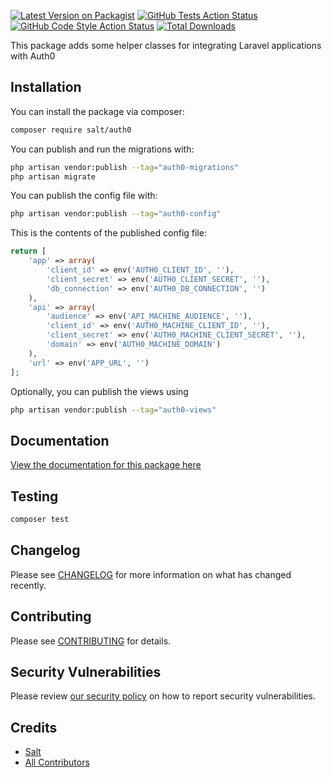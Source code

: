 [![Latest Version on Packagist](https://img.shields.io/packagist/v/salt/auth0.svg?style=flat-square)](https://packagist.org/packages/salt/auth0)
[![GitHub Tests Action Status](https://img.shields.io/github/workflow/status/salt/auth/run-tests?label=tests)](https://github.com/pango-studio/salt-auth0/actions?query=workflow%3Arun-tests+branch%3Amain)
[![GitHub Code Style Action Status](https://img.shields.io/github/workflow/status/salt/auth/Check%20&%20fix%20styling?label=code%20style)](https://github.com/pango-studio/salt-auth0/auth/actions?query=workflow%3A"Check+%26+fix+styling"+branch%3Amain)
[![Total Downloads](https://img.shields.io/packagist/dt/salt/auth.svg?style=flat-square)](https://packagist.org/packages/salt/auth0)

This package adds some helper classes for integrating Laravel applications with Auth0

## Installation

You can install the package via composer:

```bash
composer require salt/auth0
```

You can publish and run the migrations with:

```bash
php artisan vendor:publish --tag="auth0-migrations"
php artisan migrate
```

You can publish the config file with:

```bash
php artisan vendor:publish --tag="auth0-config"
```

This is the contents of the published config file:

```php
return [
    'app' => array(
        'client_id' => env('AUTH0_CLIENT_ID', ''),
        'client_secret' => env('AUTH0_CLIENT_SECRET', ''),
        'db_connection' => env('AUTH0_DB_CONNECTION', '')
    ),
    'api' => array(
        'audience' => env('API_MACHINE_AUDIENCE', ''),
        'client_id' => env('AUTH0_MACHINE_CLIENT_ID', ''),
        'client_secret' => env('AUTH0_MACHINE_CLIENT_SECRET', ''),
        'domain' => env('AUTH0_MACHINE_DOMAIN')
    ),
    'url' => env('APP_URL', '')
];
```

Optionally, you can publish the views using

```bash
php artisan vendor:publish --tag="auth0-views"
```

## Documentation

[View the documentation for this package here](https://salt-auth0-package.netlify.app/)

## Testing

```bash
composer test
```

## Changelog

Please see [CHANGELOG](CHANGELOG.md) for more information on what has changed recently.

## Contributing

Please see [CONTRIBUTING](.github/CONTRIBUTING.md) for details.

## Security Vulnerabilities

Please review [our security policy](../../security/policy) on how to report security vulnerabilities.

## Credits

-   [Salt](https://github.com/pango-studio)
-   [All Contributors](../../contributors)
